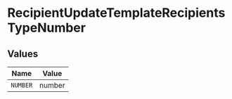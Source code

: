 # RecipientUpdateTemplateRecipientsTypeNumber


## Values

| Name     | Value    |
| -------- | -------- |
| `NUMBER` | number   |